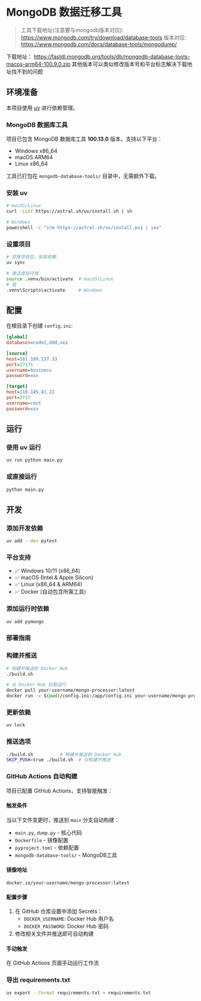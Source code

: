 # MongoDB 数据迁移工具

> 工具下载地址(注意要与mongodb版本对应): https://www.mongodb.com/try/download/database-tools
> 版本对应: https://www.mongodb.com/docs/database-tools/mongodump/

下载地址：
https://fastdl.mongodb.org/tools/db/mongodb-database-tools-macos-arm64-100.9.0.zip
其他版本可以类似修改版本号和平台标志解决下载地址找不到的问题

## 环境准备

本项目使用 [uv](https://docs.astral.sh/uv/) 进行依赖管理。

### MongoDB 数据库工具

项目已包含 MongoDB 数据库工具 **100.13.0** 版本，支持以下平台：
- Windows x86_64
- macOS ARM64
- Linux x86_64

工具已打包在 `mongodb-database-tools/` 目录中，无需额外下载。

### 安装 uv
```bash
# macOS/Linux
curl -LsSf https://astral.sh/uv/install.sh | sh

# Windows
powershell -c "irm https://astral.sh/uv/install.ps1 | iex"
```

### 设置项目
```bash
# 克隆项目后，安装依赖
uv sync

# 激活虚拟环境
source .venv/bin/activate  # macOS/Linux
# 或
.venv\Scripts\activate     # Windows
```

## 配置

在根目录下创建 `config.ini`:
```ini
[global]
databases=code2,ddd,xxx

[source]
host=161.189.137.33
port=27171
username=business
password=xxx

[target]
host=118.145.81.22
port=3717
username=root
password=xxx
```

## 运行

### 使用 uv 运行
```bash
uv run python main.py
```

### 或直接运行
```bash
python main.py
```

## 开发

### 添加开发依赖
```bash
uv add --dev pytest
```

### 平台支持
- ✅ Windows 10/11 (x86_64)
- ✅ macOS (Intel & Apple Silicon)
- ✅ Linux (x86_64 & ARM64)
- ✅ Docker (自动包含所需工具)

### 添加运行时依赖
```bash
uv add pymongo
```

### 部署指南
### 构建并推送
```bash
# 构建并推送到 Docker Hub
./build.sh

# 从 Docker Hub 拉取运行
docker pull your-username/mongo-processor:latest
docker run -v $(pwd)/config.ini:/app/config.ini your-username/mongo-processor:latest
```

### 更新依赖
```bash
uv lock
```

### 推送选项
```bash
./build.sh          # 构建并推送到 Docker Hub
SKIP_PUSH=true ./build.sh  # 仅构建不推送
```

### GitHub Actions 自动构建
项目已配置 GitHub Actions，支持智能触发：

#### 触发条件
当以下文件变更时，推送到 `main` 分支自动构建：
- `main.py`, `dump.py` - 核心代码
- `Dockerfile` - 镜像配置
- `pyproject.toml` - 依赖配置
- `mongodb-database-tools/` - MongoDB工具

#### 镜像地址
`docker.io/your-username/mongo-processor:latest`

#### 配置步骤
1. 在 GitHub 仓库设置中添加 Secrets：
   - `DOCKER_USERNAME`: Docker Hub 用户名
   - `DOCKER_PASSWORD`: Docker Hub 密码
2. 修改相关文件并推送即可自动构建

#### 手动触发
在 GitHub Actions 页面手动运行工作流
### 导出 requirements.txt
```bash
uv export --format requirements-txt > requirements.txt
```
